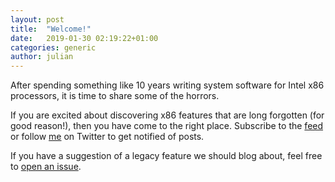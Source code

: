 ```yaml
---
layout: post
title:  "Welcome!"
date:   2019-01-30 02:19:22+01:00
categories: generic
author: julian
---
```


After spending something like 10 years writing system software for Intel x86
processors, it is time to share some of the horrors.

If you are excited about discovering x86 features that are long forgotten (for
good reason!), then you have come to the right place. Subscribe to the
[feed][feed] or follow [me][twitter] on Twitter to get notified of posts.

If you have a suggestion of a legacy feature we should blog about, feel free to
[open an issue][newissue].

[feed]: /feed.xml
[twitter]: https://twitter.com/blitzclone
[newissue]: https://github.com/blitz/x86.lol/issues/new
